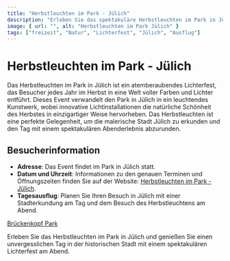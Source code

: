 ```yaml
---
title: "Herbstleuchten im Park - Jülich"
description: "Erleben Sie das spektakuläre Herbstleuchten im Park in Jülich, ein magisches Farbenspiel, perfekt kombinierbar mit einem Tagesausflug zur Erkundung der Stadt"
image: { url: "", alt: "Herbstleuchten im Park Jülich" }
tags: ["freizeit", "Natur", "Lichterfest", "Jülich", "Ausflug"]
---
```


# Herbstleuchten im Park - Jülich

Das Herbstleuchten im Park in Jülich ist ein atemberaubendes Lichterfest, das Besucher jedes Jahr im Herbst in eine Welt voller Farben und Lichter entführt. Dieses Event verwandelt den Park in Jülich in ein leuchtendes Kunstwerk, wobei innovative Lichtinstallationen die natürliche Schönheit des Herbstes in einzigartiger Weise hervorheben. Das Herbstleuchten ist eine perfekte Gelegenheit, um die malerische Stadt Jülich zu erkunden und den Tag mit einem spektakulären Abenderlebnis abzurunden.

## Besucherinformation

- **Adresse**: Das Event findet im Park in Jülich statt.
- **Datum und Uhrzeit**: Informationen zu den genauen Terminen und Öffnungszeiten finden Sie auf der Website: [Herbstleuchten im Park - Jülich](https://www.herzog-magazin.de/event/herbstleuchten-im-park-jeden-abend-schoener-schein/2019-10-19/).
- **Tagesausflug**: Planen Sie Ihren Besuch in Jülich mit einer Stadterkundung am Tag und dem Besuch des Herbstleuchtens am Abend.

[Brückenkopf Park](https://www.brueckenkopf-park.de/index.php)

Erleben Sie das Herbstleuchten im Park in Jülich und genießen Sie einen unvergesslichen Tag in der historischen Stadt mit einem spektakulären Lichterfest am Abend.
